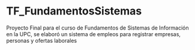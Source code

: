 # TF_FundamentosSistemas
Proyecto Final para el curso de Fundamentos de Sistemas de Información en la UPC, se elaboró un sistema de empleos para registrar empresas, personas y ofertas laborales
